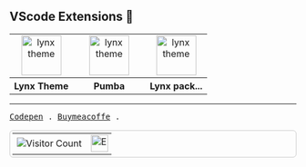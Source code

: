 <!-- Vscode extensions -->

## VScode Extensions 🔵

<table align="center" width="100%" style="table-layout: fixed">
  <tr align="center">
    <td>
      <a href="https://marketplace.visualstudio.com/items?itemName=bastndev.lynx-theme" target="_blank" rel="noreferrer">
        <img src="https://bastndev.gallerycdn.vsassets.io/extensions/bastndev/lynx-theme/0.1.0/1743798452081/Microsoft.VisualStudio.Services.Icons.Default" alt="lynx theme" width="70"/>
      </a>
    </td>
    <td width="111px">
      <a href="https://marketplace.visualstudio.com/items?itemName=bastndev.lynx-theme" target="_blank" rel="noreferrer">
        <img src="https://bastndev.gallerycdn.vsassets.io/extensions/bastndev/lynx-theme/0.1.0/1743798452081/Microsoft.VisualStudio.Services.Icons.Default" alt="lynx theme" width="70" />
      </a>
    </td>
    <td>
      <a href="https://marketplace.visualstudio.com/items?itemName=bastndev.lynx-theme" target="_blank" rel="noreferrer">
        <img src="https://bastndev.gallerycdn.vsassets.io/extensions/bastndev/lynx-theme/0.1.0/1743798452081/Microsoft.VisualStudio.Services.Icons.Default" alt="lynx theme" width="70" />
      </a>
    </td>
  </tr>
  <tr align="center">
    <th>Lynx Theme</th>
    <th>Pumba</th>
    <th>Lynx pack...</th>
  </tr>
</table>

---

<!-- Visor counter  -->
<div> 
<p align="left">
  <samp>
    <a href="https://codepen.io/bastndev">Codepen</a> .
    <a href="https://buymeacoffee.com/bastndev">Buymeacoffe</a> .
  </samp>
</p>
<div align="right">
  <!-- Tabla con borde y estilo mejorado -->
  <table style="border: 1px solid #ccc; border-radius: 6px; padding: 4px; border-collapse: collapse; font-size: 16px;">
    <tr>
      <!-- Columna para el contador -->
      <td>
        <img src="https://profile-counter.glitch.me/{bastndev}/count.svg" alt="Visitor Count" />
      </td>
      <!-- Columna para el GIF con tamaño ajustado -->
      <td style="padding-right: 6px;">
        <img src="https://images.emojiterra.com/google/noto-emoji/animated-emoji/1f441.gif" alt="Eye GIF" width="30" />
      </td>
    </tr>
  </table>
</div>
</div>
